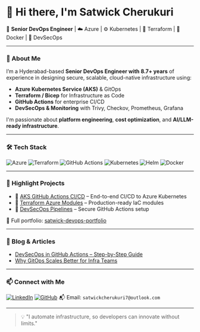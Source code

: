 # 👋 Hi there, I'm Satwick Cherukuri

🚀 **Senior DevOps Engineer** | ☁️ Azure | ⚙️ Kubernetes | 🧱 Terraform | 🐳 Docker | 🔐 DevSecOps

---

### 🧠 About Me

I’m a Hyderabad-based **Senior DevOps Engineer with 8.7+ years** of experience in designing secure, scalable, cloud-native infrastructure using:
- **Azure Kubernetes Service (AKS)** & GitOps
- **Terraform / Bicep** for Infrastructure as Code
- **GitHub Actions** for enterprise CI/CD
- **DevSecOps & Monitoring** with Trivy, Checkov, Prometheus, Grafana

I'm passionate about **platform engineering**, **cost optimization**, and **AI/LLM-ready infrastructure**.

---

### 🛠️ Tech Stack

![Azure](https://img.shields.io/badge/Azure-0078D4?style=flat&logo=microsoft-azure&logoColor=white)
![Terraform](https://img.shields.io/badge/Terraform-7B42BC?style=flat&logo=terraform&logoColor=white)
![GitHub Actions](https://img.shields.io/badge/GitHub%20Actions-2088FF?style=flat&logo=github-actions&logoColor=white)
![Kubernetes](https://img.shields.io/badge/Kubernetes-326CE5?style=flat&logo=kubernetes&logoColor=white)
![Helm](https://img.shields.io/badge/Helm-0F1689?style=flat&logo=helm&logoColor=white)
![Docker](https://img.shields.io/badge/Docker-2496ED?style=flat&logo=docker&logoColor=white)

---

### 📂 Highlight Projects

- 🔹 [AKS GitHub Actions CI/CD](https://github.com/YOUR-USERNAME/aks-gha-cicd) – End-to-end CI/CD to Azure Kubernetes
- 🔹 [Terraform Azure Modules](https://github.com/YOUR-USERNAME/terraform-azure-modules) – Production-ready IaC modules
- 🔹 [DevSecOps Pipelines](https://github.com/YOUR-USERNAME/devsecops-pipeline-gha) – Secure GitHub Actions setup

📎 Full portfolio: [satwick-devops-portfolio](https://github.com/YOUR-USERNAME/satwick-devops-portfolio)

---

### 📝 Blog & Articles

- [DevSecOps in GitHub Actions – Step-by-Step Guide](https://medium.com/@your-blog)
- [Why GitOps Scales Better for Infra Teams](https://dev.to/your-blog)

---

### 📫 Connect with Me

[![LinkedIn]([https://img.shields.io/badge/LinkedIn-blue?logo=linkedin)](https://www.linkedin.com/in/satwick-cherukuri-1804b4b0/)
[![GitHub](https://img.shields.io/badge/GitHub-black?logo=github)]((https://github.com/satwick/satwick))
📬 Email: `satwickcherukuri7@outlook.com`

---

> 💡 "I automate infrastructure, so developers can innovate without limits."
